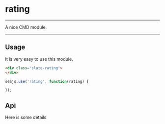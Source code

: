 # rating

---

A nice CMD module.

---

## Usage

It is very easy to use this module.

````html
<div class="slate-rating">
</div>
````

```javascript
seajs.use('rating', function(rating) {

});
```

## Api

Here is some details.
